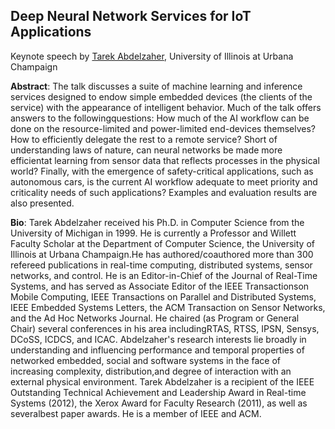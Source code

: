 ## Deep Neural Network Services for IoT Applications 
Keynote speech by [Tarek Abdelzaher](http://abdelzaher.cs.illinois.edu/), University of Illinois at Urbana Champaign

**Abstract**: The talk discusses a suite of machine learning and inference services designed to endow simple embedded devices (the clients of the service) with the appearance of intelligent behavior. Much of the talk offers answers to the followingquestions: How much of the AI workflow can be done on the resource-limited and power-limited end-devices themselves? How to efficiently delegate the rest to a remote service? Short of understanding laws of nature, can neural networks be made more efficientat learning from sensor data that reflects processes in the physical world? Finally, with the emergence of safety-critical applications, such as autonomous cars, is the current AI workflow adequate to meet priority and criticality needs of such applications? Examples and evaluation results are also presented.

**Bio**: Tarek Abdelzaher received his Ph.D. in Computer Science from the University of Michigan in 1999. He is currently a Professor and Willett Faculty Scholar at the Department of Computer Science, the University of Illinois at Urbana Champaign.He has authored/coauthored more than 300 refereed publications in real-time computing, distributed systems, sensor networks, and control. He is an Editor-in-Chief of the Journal of Real-Time Systems, and has served as Associate Editor of the IEEE Transactionson Mobile Computing, IEEE Transactions on Parallel and Distributed Systems, IEEE Embedded Systems Letters, the ACM Transaction on Sensor Networks, and the Ad Hoc Networks Journal. He chaired (as Program or General Chair) several conferences in his area includingRTAS, RTSS, IPSN, Sensys, DCoSS, ICDCS, and ICAC. Abdelzaher's research interests lie broadly in understanding and influencing performance and temporal properties of networked embedded, social and software systems in the face of increasing complexity, distribution,and degree of interaction with an external physical environment. Tarek Abdelzaher is a recipient of the IEEE Outstanding Technical Achievement and Leadership Award in Real-time Systems (2012), the Xerox Award for Faculty Research (2011), as well as severalbest paper awards. He is a member of IEEE and ACM.
